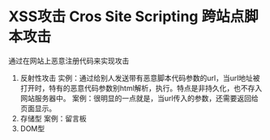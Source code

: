 # XSS攻击 Cros Site Scripting 跨站点脚本攻击
通过在网站上恶意注册代码来实现攻击
1. 反射性攻击
    实例：通过给别人发送带有恶意脚本代码参数的url，当url地址被打开时，特有的恶意代码参数别html解析，执行。特点是非持久化，也不存入网站服务器中。
    案例：很明显的一点就是，当url传入的参数，还需要返回给页面显示。
2. 存储型
    案例：留言板
3. DOM型
    